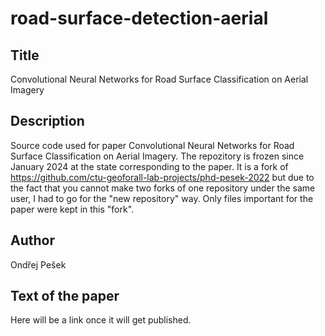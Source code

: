 # road-surface-detection-aerial

## Title

Convolutional Neural Networks for Road Surface Classification on Aerial Imagery

## Description

Source code used for paper Convolutional Neural Networks for Road Surface
Classification on Aerial Imagery. The repozitory is frozen since January 2024
at the state corresponding to the paper. It is a fork of
<https://github.com/ctu-geoforall-lab-projects/phd-pesek-2022> but due to
the fact that you cannot make two forks of one repository under the same user,
I had to go for the "new repository" way. Only files important for the paper
were kept in this "fork".

## Author

Ondřej Pešek

## Text of the paper

Here will be a link once it will get published.

